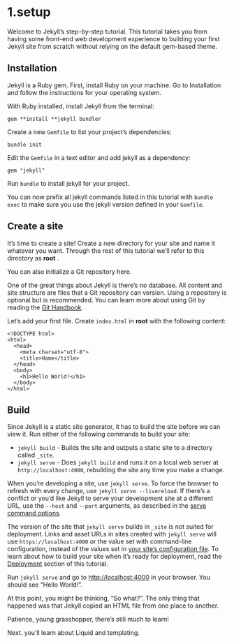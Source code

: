 # 1.setup

Welcome to Jekyll’s step-by-step tutorial. This tutorial takes you from having some front-end web development experience to building your first Jekyll site from scratch without relying on the default gem-based theme.

## Installation

Jekyll is a Ruby gem. First, install Ruby on your machine. Go to Installation and follow the instructions for your operating system.

With Ruby installed, install Jekyll from the terminal:

```
gem **install **jekyll bundler
```

Create a new `Gemfile` to list your project’s dependencies:

```
bundle init
```

Edit the `Gemfile` in a text editor and add jekyll as a dependency:

```
gem "jekyll"
```

Run `bundle` to install jekyll for your project.

You can now prefix all jekyll commands listed in this tutorial with `bundle exec` to make sure you use the jekyll version defined in your `Gemfile`.

## Create a site

It’s time to create a site! Create a new directory for your site and name it whatever you want. Through the rest of this tutorial we’ll refer to this directory as **root** .

You can also initialize a Git repository here.

One of the great things about Jekyll is there’s no database. All content and site structure are files that a Git repository can version. Using a repository is optional but is recommended. You can learn more about using Git by reading the [Git Handbook](https://guides.github.com/introduction/git-handbook/).

Let’s add your first file. Create `index.html` in **root** with the following content:


```
<!DOCTYPE html>
<html>
  <head>
    <meta charset="utf-8">
    <title>Home</title>
  </head>
  <body>
    <h1>Hello World!</h1>
  </body>
</html>
```

## Build

Since Jekyll is a static site generator, it has to build the site before we can view it. Run either of the following commands to build your site:

* `jekyll build` - Builds the site and outputs a static site to a directory called `_site`.
* `jekyll serve` - Does `jekyll build` and runs it on a local web server at `http://localhost:4000`, rebuilding the site any time you make a change.

When you’re developing a site, use `jekyll serve`. To force the browser to refresh with every change, use `jekyll serve --livereload`. If there’s a conflict or you’d like Jekyll to serve your development site at a different URL, use the `--host` and `--port` arguments, as described in the [serve command options](https://jekyllrb.com/docs/configuration/options/#serve-command-options).

The version of the site that `jekyll serve` builds in `_site` is not suited for deployment. Links and asset URLs in sites created with `jekyll serve` will use `https://localhost:4000` or the value set with command-line configuration, instead of the values set in [your site’s configuration file](https://jekyllrb.com/docs/configuration/). To learn about how to build your site when it’s ready for deployment, read the [Deployment](https://jekyllrb.com/docs/step-by-step/10-deployment/) section of this tutorial.

Run `jekyll serve` and go to [http://localhost:4000](http://localhost:4000/) in your browser. You should see “Hello World!”.

At this point, you might be thinking, “So what?”. The only thing that happened was that Jekyll copied an HTML file from one place to another.

Patience, young grasshopper, there’s still much to learn!

Next. you’ll learn about Liquid and templating.
